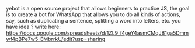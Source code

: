 yebot is a open source  project that allows beginners to practice JS, the goal is to create a bot for WhatsApp that allows you to do all kinds of actions, say, such as duplicating a sentence, splitting a word into letters, etc.
you have idea ? write here:
https://docs.google.com/spreadsheets/d/1ZL9_f4geY4asmCMqJB1ga5Dmmwf4pBPe7w5-EMbrrkU/edit?usp=sharing
